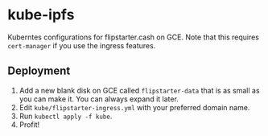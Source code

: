 # kube-ipfs
Kuberntes configurations for flipstarter.cash on GCE. Note that this requires `cert-manager` if you use the ingress features.

## Deployment
1. Add a new blank disk on GCE called `flipstarter-data` that is as small as you can make it. You can always expand it later.
2. Edit `kube/flipstarter-ingress.yml` with your preferred domain name.
3. Run `kubectl apply -f kube`.
4. Profit!
